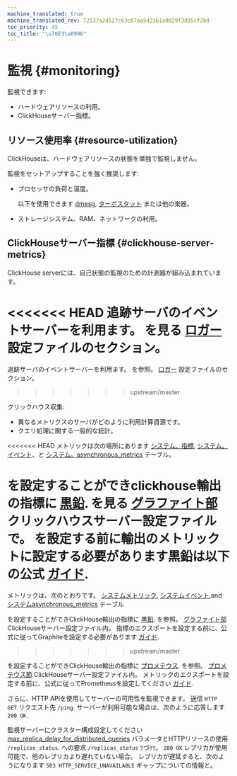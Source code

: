 ```yaml
---
machine_translated: true
machine_translated_rev: 72537a2d527c63c07aa5d2361a8829f3895cf2bd
toc_priority: 45
toc_title: "\u76E3\u8996"
---
```


# 監視 {#monitoring}

監視できます:

-   ハードウェアリソースの利用。
-   ClickHouseサーバー指標。

## リソース使用率 {#resource-utilization}

ClickHouseは、ハードウェアリソースの状態を単独で監視しません。

監視をセットアップすることを強く推奨します:

-   プロセッサの負荷と温度。

    以下を使用できます [dmesg](https://en.wikipedia.org/wiki/Dmesg), [ターボスタット](https://www.linux.org/docs/man8/turbostat.html) または他の楽器。

-   ストレージシステム、RAM、ネットワークの利用。

## ClickHouseサーバー指標 {#clickhouse-server-metrics}

ClickHouse serverには、自己状態の監視のための計測器が組み込まれています。

<<<<<<< HEAD
追跡サーバのイベントサーバーを利用ます。 を見る [ロガー](server_configuration_parameters/settings.md#server_configuration_parameters-logger) 設定ファイルのセクション。
=======
追跡サーバのイベントサーバーを利用ます。 を参照。 [ロガー](server-configuration-parameters/settings.md#server_configuration_parameters-logger) 設定ファイルのセクション。
>>>>>>> upstream/master

クリックハウス収集:

-   異なるメトリクスのサーバがどのように利用計算資源です。
-   クエリ処理に関する一般的な統計。

<<<<<<< HEAD
メトリックは次の場所にあります [システム。指標](../operations/system_tables.md#system_tables-metrics), [システム。イベント](../operations/system_tables.md#system_tables-events)、と [システム。asynchronous\_metrics](../operations/system_tables.md#system_tables-asynchronous_metrics) テーブル。

を設定することができclickhouse輸出の指標に [黒鉛](https://github.com/graphite-project). を見る [グラファイト部](server_configuration_parameters/settings.md#server_configuration_parameters-graphite) クリックハウスサーバー設定ファイルで。 を設定する前に輸出のメトリックトに設定する必要があります黒鉛は以下の公式 [ガイド](https://graphite.readthedocs.io/en/latest/install.html).
=======
メトリックは、次のとおりです。 [システムメトリック](../operations/system-tables.md#system_tables-metrics), [システムイベント](../operations/system-tables.md#system_tables-events),and [システムasynchronous\_metrics](../operations/system-tables.md#system_tables-asynchronous_metrics) テーブル

を設定することができClickHouse輸出の指標に [黒鉛](https://github.com/graphite-project). を参照。 [グラファイト部](server-configuration-parameters/settings.md#server_configuration_parameters-graphite) ClickHouseサーバー設定ファイル内。 指標のエクスポートを設定する前に、公式に従ってGraphiteを設定する必要があります [ガイド](https://graphite.readthedocs.io/en/latest/install.html).
>>>>>>> upstream/master

を設定することができClickHouse輸出の指標に [プロメテウス](https://prometheus.io). を参照。 [プロメテウス節](server-configuration-parameters/settings.md#server_configuration_parameters-prometheus) ClickHouseサーバー設定ファイル内。 メトリックのエクスポートを設定する前に、公式に従ってPrometheusを設定してください [ガイド](https://prometheus.io/docs/prometheus/latest/installation/).

さらに、HTTP APIを使用してサーバーの可用性を監視できます。 送信 `HTTP GET` リクエスト先 `/ping`. サーバーが利用可能な場合は、次のように応答します `200 OK`.

監視サーバーにクラスター構成設定してください [max\_replica\_delay\_for\_distributed\_queries](settings/settings.md#settings-max_replica_delay_for_distributed_queries) パラメータとHTTPリソースの使用 `/replicas_status`. への要求 `/replicas_status` ﾂづｩﾂ。 `200 OK` レプリカが使用可能で、他のレプリカより遅れていない場合。 レプリカが遅延すると、次のようになります `503 HTTP_SERVICE_UNAVAILABLE` ギャップについての情報と。
